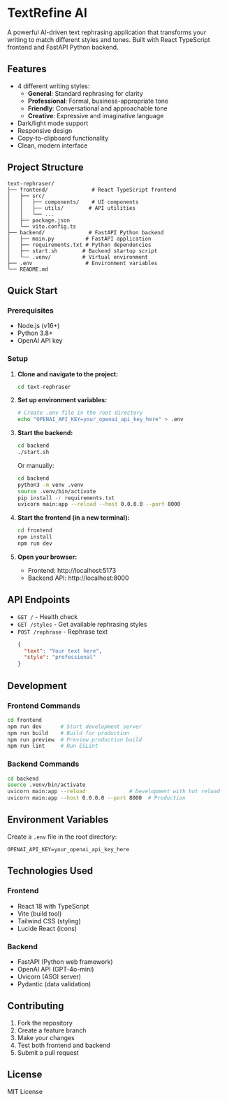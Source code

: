 # TextRefine AI

A powerful AI-driven text rephrasing application that transforms your writing to match different styles and tones. Built with React TypeScript frontend and FastAPI Python backend.

## Features

- 4 different writing styles:
  - **General**: Standard rephrasing for clarity
  - **Professional**: Formal, business-appropriate tone
  - **Friendly**: Conversational and approachable tone
  - **Creative**: Expressive and imaginative language
- Dark/light mode support
- Responsive design
- Copy-to-clipboard functionality
- Clean, modern interface

## Project Structure

```
text-rephraser/
├── frontend/              # React TypeScript frontend
│   ├── src/
│   │   ├── components/    # UI components
│   │   ├── utils/        # API utilities
│   │   └── ...
│   ├── package.json
│   └── vite.config.ts
├── backend/              # FastAPI Python backend
│   ├── main.py          # FastAPI application
│   ├── requirements.txt # Python dependencies
│   ├── start.sh        # Backend startup script
│   └── .venv/          # Virtual environment
├── .env                 # Environment variables
└── README.md
```

## Quick Start

### Prerequisites

- Node.js (v16+)
- Python 3.8+
- OpenAI API key

### Setup

1. **Clone and navigate to the project:**
   ```bash
   cd text-rephraser
   ```

2. **Set up environment variables:**
   ```bash
   # Create .env file in the root directory
   echo "OPENAI_API_KEY=your_openai_api_key_here" > .env
   ```

3. **Start the backend:**
   ```bash
   cd backend
   ./start.sh
   ```

   Or manually:
   ```bash
   cd backend
   python3 -m venv .venv
   source .venv/bin/activate
   pip install -r requirements.txt
   uvicorn main:app --reload --host 0.0.0.0 --port 8000
   ```

4. **Start the frontend (in a new terminal):**
   ```bash
   cd frontend
   npm install
   npm run dev
   ```

5. **Open your browser:**
   - Frontend: http://localhost:5173
   - Backend API: http://localhost:8000

## API Endpoints

- `GET /` - Health check
- `GET /styles` - Get available rephrasing styles
- `POST /rephrase` - Rephrase text
  ```json
  {
    "text": "Your text here",
    "style": "professional"
  }
  ```

## Development

### Frontend Commands

```bash
cd frontend
npm run dev      # Start development server
npm run build    # Build for production
npm run preview  # Preview production build
npm run lint     # Run ESLint
```

### Backend Commands

```bash
cd backend
source .venv/bin/activate
uvicorn main:app --reload              # Development with hot reload
uvicorn main:app --host 0.0.0.0 --port 8000  # Production
```

## Environment Variables

Create a `.env` file in the root directory:

```env
OPENAI_API_KEY=your_openai_api_key_here
```

## Technologies Used

### Frontend
- React 18 with TypeScript
- Vite (build tool)
- Tailwind CSS (styling)
- Lucide React (icons)

### Backend
- FastAPI (Python web framework)
- OpenAI API (GPT-4o-mini)
- Uvicorn (ASGI server)
- Pydantic (data validation)

## Contributing

1. Fork the repository
2. Create a feature branch
3. Make your changes
4. Test both frontend and backend
5. Submit a pull request

## License

MIT License